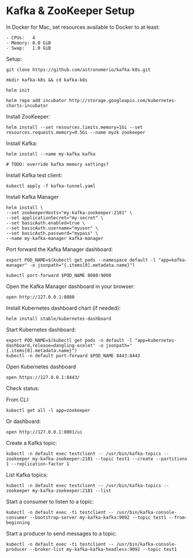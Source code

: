 # Kafka & ZooKeeper Setup

In Docker for Mac, set resources available to Docker to at least:

	- CPUs:   4
	- Memory: 8.0 GiB
	- Swap:   1.0 GiB

Setup:

	git clone https://github.com/astronomerio/kafka-k8s.git

	mkdir kafka-k8s && cd kafka-k8s

	helm init

	helm repo add incubator http://storage.googleapis.com/kubernetes-charts-incubator

Install ZooKeeper:

	helm install --set resources.limits.memory=1Gi --set resources.requests.memory=0.5Gi --name myzk zookeeper

Install Kafka:

	helm install --name my-kafka kafka

	# TODO: override kafka memory settings?

Install Kafka test client:

	kubectl apply -f kafka-tunnel.yaml

Install Kafka Manager

	helm install \
	--set zookeeperHosts="my-kafka-zookeeper:2181" \
	--set applicationSecret="my-secret" \
	--set basicAuth.enabled=true \
	--set basicAuth.username="myuser" \
	--set basicAuth.password="mypass" \
	--name my-kafka-manager kafka-manager

Port forward the Kafka Manager dashboard:

	export POD_NAME=$(kubectl get pods --namespace default -l "app=kafka-manager" -o jsonpath="{.items[0].metadata.name}")

	kubectl port-forward $POD_NAME 8080:9000

Open the Kafka Manager dashboard in your browser:

	open http://127.0.0.1:8080

Install Kubernetes dashboard chart (if needed):

	helm install stable/kubernetes-dashboard

Start Kubernetes dashboard:

	export POD_NAME=$(kubectl get pods -n default -l "app=kubernetes-dashboard,release=dangling-ocelot" -o jsonpath="{.items[0].metadata.name}")
	kubectl -n default port-forward $POD_NAME 8443:8443

Open Kubernetes dashboard

	open https://127.0.0.1:8443/

Check status:

From CLI:

	kubectl get all -l app=zookeeper

Or dashboard:

	open http://127.0.0.1:8001/ui

Create a Kafka topic:

	kubectl -n default exec testclient -- /usr/bin/kafka-topics --zookeeper my-kafka-zookeeper:2181 --topic test1 --create --partitions 1 --replication-factor 1

List Kafka topics:

	kubectl -n default exec testclient -- /usr/bin/kafka-topics --zookeeper my-kafka-zookeeper:2181 --list

Start a consumer to listen to a topic:

	kubectl -n default exec -ti testclient -- /usr/bin/kafka-console-consumer --bootstrap-server my-kafka-kafka:9092 --topic test1 --from-beginning

Start a producer to send messages to a topic:

	kubectl -n default exec -ti testclient -- /usr/bin/kafka-console-producer --broker-list my-kafka-kafka-headless:9092 --topic test1
